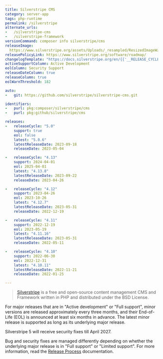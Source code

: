 ```yaml
---
title: Silverstripe CMS
category: server-app
tags: php-runtime
permalink: /silverstripe
alternate_urls:
-   /silverstripe-cms
-   /silverstripe-framework
versionCommand: composer info silverstripe/cms
releaseImage: 
  https://www.silverstripe.org/assets/Uploads/_resampled/ResizedImageWzYwMCwzOTdd/CMS-5-Support-Timeline-May-2023.png
releasePolicyLink: https://www.silverstripe.org/software/roadmap/
changelogTemplate: "https://docs.silverstripe.org/en/{{'__RELEASE_CYCLE__'|split:'.'|first}}/changelogs/__RELEASE_CYCLE__.0/"
activeSupportColumn: Active Development
eolColumn: Security Support
releaseDateColumn: true
releaseColumn: true
eolWarnThreshold: 182

auto:
-   git: https://github.com/silverstripe/silverstripe-cms.git

identifiers:
-   purl: pkg:composer/silverstripe/cms
-   purl: pkg:github/silverstripe/cms

releases:
-   releaseCycle: "5.0"
    support: true
    eol: false
    latest: "5.0.6"
    latestReleaseDate: 2023-09-18
    releaseDate: 2023-05-04

-   releaseCycle: "4.13"
    support: 2024-04-01
    eol: 2025-04-01
    latest: "4.13.8"
    latestReleaseDate: 2023-09-22
    releaseDate: 2023-04-26

-   releaseCycle: "4.12"
    support: 2023-04-26
    eol: 2023-10-26
    latest: "4.12.7"
    latestReleaseDate: 2023-05-31
    releaseDate: 2022-12-19

-   releaseCycle: "4.11"
    support: 2022-12-19
    eol: 2023-05-19
    latest: "4.11.16"
    latestReleaseDate: 2023-05-31
    releaseDate: 2022-05-11

-   releaseCycle: "4.10"
    support: 2022-06-30
    eol: 2022-12-31
    latest: "4.10.11"
    latestReleaseDate: 2022-11-21
    releaseDate: 2022-01-25

---
```


> [Silverstripe](https://www.silverstripe.org/) is a free and open-source content management CMS and Framework written in PHP and distributed under the BSD License.

For major releases that are in "Active development" or "Full support", minor versions are released approximately every three months, and their End-of-Life (EOL) is announced at least six months in advance. The latest minor release is supported as long as its underlying major release.

Silverstripe 5 will receive security fixes till April 2027.

Bug and security fixes are managed differently depending on whether the underlying major release is in "Full support" or "Limited support". For more information, read the [Release Process](https://docs.silverstripe.org/en/5/contributing/release_process/) documentation.
